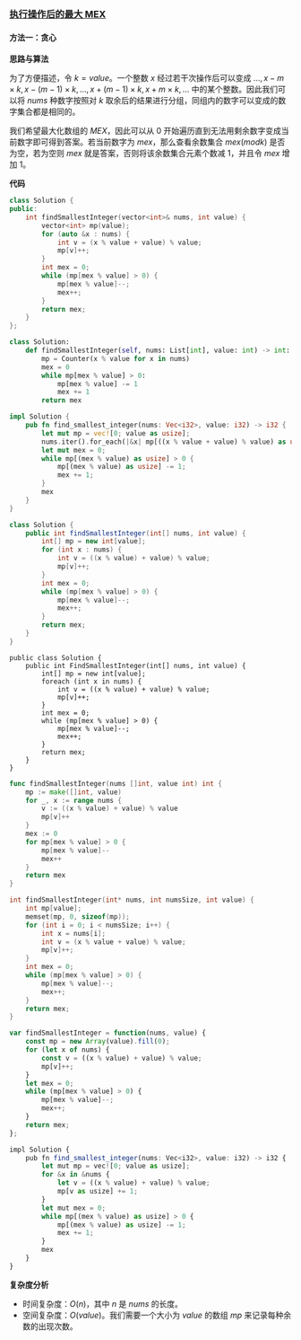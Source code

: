 ### [执行操作后的最大 MEX](https://leetcode.cn/problems/smallest-missing-non-negative-integer-after-operations/solutions/3801016/zhi-xing-cao-zuo-hou-de-zui-da-mex-by-le-dvbj/)

#### 方法一：贪心

**思路与算法**

为了方便描述，令 $k=value$。一个整数 $x$ 经过若干次操作后可以变成 $\dots ,x-m\times k,x-(m-1)\times k,\dots ,x+(m-1)\times k,x+m\times k,\dots$ 中的某个整数。因此我们可以将 $nums$ 种数字按照对 $k$ 取余后的结果进行分组，同组内的数字可以变成的数字集合都是相同的。

我们希望最大化数组的 $MEX$，因此可以从 $0$ 开始遍历直到无法用剩余数字变成当前数字即可得到答案。若当前数字为 $mex$，那么查看余数集合 $mex(modk)$ 是否为空，若为空则 $mex$ 就是答案，否则将该余数集合元素个数减 $1$，并且令 $mex$ 增加 $1$。

**代码**

```C++
class Solution {
public:
    int findSmallestInteger(vector<int>& nums, int value) {
        vector<int> mp(value);
        for (auto &x : nums) {
            int v = (x % value + value) % value;
            mp[v]++;
        }
        int mex = 0;
        while (mp[mex % value] > 0) {
            mp[mex % value]--;
            mex++;
        }
        return mex;
    }
};
```

```Python
class Solution:
    def findSmallestInteger(self, nums: List[int], value: int) -> int:
        mp = Counter(x % value for x in nums)
        mex = 0
        while mp[mex % value] > 0:
            mp[mex % value] -= 1
            mex += 1
        return mex
```

```Rust
impl Solution {
    pub fn find_smallest_integer(nums: Vec<i32>, value: i32) -> i32 {
        let mut mp = vec![0; value as usize];
        nums.iter().for_each(|&x| mp[((x % value + value) % value) as usize] += 1);
        let mut mex = 0;
        while mp[(mex % value) as usize] > 0 {
            mp[(mex % value) as usize] -= 1;
            mex += 1;
        }
        mex
    }
}
```

```Java
class Solution {
    public int findSmallestInteger(int[] nums, int value) {
        int[] mp = new int[value];
        for (int x : nums) {
            int v = ((x % value) + value) % value;
            mp[v]++;
        }
        int mex = 0;
        while (mp[mex % value] > 0) {
            mp[mex % value]--;
            mex++;
        }
        return mex;
    }
}
```

```CSharp
public class Solution {
    public int FindSmallestInteger(int[] nums, int value) {
        int[] mp = new int[value];
        foreach (int x in nums) {
            int v = ((x % value) + value) % value;
            mp[v]++;
        }
        int mex = 0;
        while (mp[mex % value] > 0) {
            mp[mex % value]--;
            mex++;
        }
        return mex;
    }
}
```

```Go
func findSmallestInteger(nums []int, value int) int {
    mp := make([]int, value)
    for _, x := range nums {
        v := ((x % value) + value) % value
        mp[v]++
    }
    mex := 0
    for mp[mex % value] > 0 {
        mp[mex % value]--
        mex++
    }
    return mex
}
```

```C
int findSmallestInteger(int* nums, int numsSize, int value) {
    int mp[value];
    memset(mp, 0, sizeof(mp));
    for (int i = 0; i < numsSize; i++) {
        int x = nums[i];
        int v = (x % value + value) % value;
        mp[v]++;
    }
    int mex = 0;
    while (mp[mex % value] > 0) {
        mp[mex % value]--;
        mex++;
    }
    return mex;
}
```

```JavaScript
var findSmallestInteger = function(nums, value) {
    const mp = new Array(value).fill(0);
    for (let x of nums) {
        const v = ((x % value) + value) % value;
        mp[v]++;
    }
    let mex = 0;
    while (mp[mex % value] > 0) {
        mp[mex % value]--;
        mex++;
    }
    return mex;
};
```

```TypeScript
impl Solution {
    pub fn find_smallest_integer(nums: Vec<i32>, value: i32) -> i32 {
        let mut mp = vec![0; value as usize];
        for &x in &nums {
            let v = ((x % value) + value) % value;
            mp[v as usize] += 1;
        }
        let mut mex = 0;
        while mp[(mex % value) as usize] > 0 {
            mp[(mex % value) as usize] -= 1;
            mex += 1;
        }
        mex
    }
}
```

**复杂度分析**

- 时间复杂度：$O(n)$，其中 $n$ 是 $nums$ 的长度。
- 空间复杂度：$O(value)$。我们需要一个大小为 $value$ 的数组 $mp$ 来记录每种余数的出现次数。

